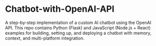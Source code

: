 # Chatbot-with-OpenAI-API
A step-by-step implementation of a custom AI chatbot using the OpenAI API. This repo contains Python (Flask) and JavaScript (Node.js + React) examples for building, setting up, and deploying a chatbot with memory, context, and multi-platform integration.

